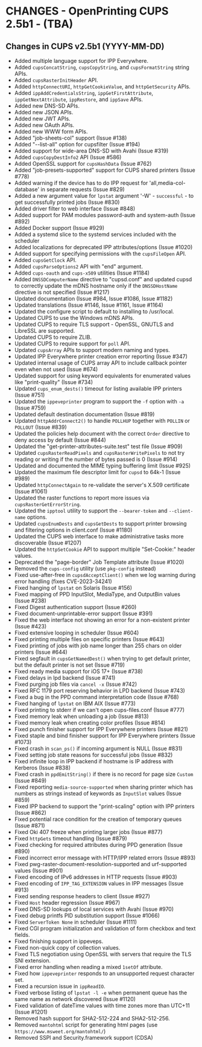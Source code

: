 CHANGES - OpenPrinting CUPS 2.5b1 - (TBA)
==============================================

Changes in CUPS v2.5b1 (YYYY-MM-DD)
-----------------------------------

- Added multiple language support for IPP Everywhere.
- Added `cupsConcatString`, `cupsCopyString`, and `cupsFormatString` string
  APIs.
- Added `cupsRasterInitHeader` API.
- Added `httpConnectURI`, `httpGetCookieValue`, and `httpGetSecurity` APIs.
- Added `ippAddCredentialsString`, `ippGetFirstAttribute`,
  `ippGetNextAttribute`, `ippRestore`, and `ippSave` APIs.
- Added new DNS-SD APIs.
- Added new JSON APIs.
- Added new JWT APIs.
- Added new OAuth APIs.
- Added new WWW form APIs.
- Added "job-sheets-col" support (Issue #138)
- Added "--list-all" option for cupsfilter (Issue #194)
- Added support for wide-area DNS-SD with Avahi (Issue #319)
- Added `cupsCopyDestInfo2` API (Issue #586)
- Added OpenSSL support for `cupsHashData` (Issue #762)
- Added "job-presets-supported" support for CUPS shared printers (Issue #778)
- Added warning if the device has to do IPP request for 'all,media-col-database'
  in separate requests (Issue #829)
- Added a new argument value for `lpstat` argument '-W' - `successful` -
  to get successfully printed jobs (Issue #830)
- Added driver filter to web interface (Issue #848)
- Added support for PAM modules password-auth and system-auth (Issue #892)
- Added Docker support (Issue #929)
- Added a systemd slice to the systemd services included with the scheduler
- Added localizations for deprecated IPP attributes/options (Issue #1020)
- Added support for specifying permissions with the `cupsFileOpen` API.
- Added `cupsGetClock` API.
- Added `cupsParseOptions2` API with "end" argument.
- Added `cups-oauth` and `cups-x509` utilities (Issue #1184)
- Added `DNSSDComputerName` directive to "cupsd.conf" and updated cupsd to
  correctly update the mDNS hostname only if the `DNSSDHostName` directive is
  not specified (Issue #1217)
- Updated documentation (Issue #984, Issue #1086, Issue #1182)
- Updated translations (Issue #1146, Issue #1161, Issue #1164)
- Updated the configure script to default to installing to /usr/local.
- Updated CUPS to use the Windows mDNS APIs.
- Updated CUPS to require TLS support - OpenSSL, GNUTLS and LibreSSL are
  supported.
- Updated CUPS to require ZLIB.
- Updated CUPS to require support for `poll` API.
- Updated `cupsArray` APIs to support modern naming and types.
- Updated IPP Everywhere printer creation error reporting (Issue #347)
- Updated internal usage of CUPS array API to include callback pointer even when
  not used (Issue #674)
- Updated support for using keyword equivalents for enumerated values like
  "print-quality" (Issue #734)
- Updated `cups_enum_dests()` timeout for listing available IPP printers
  (Issue #751)
- Updated the `ippeveprinter` program to support the `-f` option with `-a`
  (Issue #759)
- Updated default destination documentation (Issue #819)
- Updated `httpAddrConnect2()` to handle `POLLHUP` together with `POLLIN` or
  `POLLOUT` (Issue #839)
- Updated the policies help document with the correct `Order` directive to deny
  access by default (Issue #844)
- Updated the "get-printer-attributes-suite.test" test file (Issue #909)
- Updated `cupsRasterReadPixels` and `cupsRasterWritePixels` to not try reading
  or writing if the number of bytes passed is 0 (Issue #914)
- Updated and documented the MIME typing buffering limit (Issue #925)
- Updated the maximum file descriptor limit for `cupsd` to 64k-1 (Issue #989)
- Updated `httpConnectAgain` to re-validate the server's X.509 certificate
  (Issue #1061)
- Updated the raster functions to report more issues via
  `cupsRasterGetErrorString`.
- Updated the `ipptool` utility to support the `--bearer-token` and
  `--client-name` options.
- Updated `cupsEnumDests` and `cupsGetDests` to support printer browsing and
  filtering options in client.conf (Issue #1180)
- Updated the CUPS web interface to make administrative tasks more discoverable
  (Issue #1207)
- Updated the `httpSetCookie` API to support multiple "Set-Cookie:" header
  values.
- Deprecated the "page-border" Job Template attribute (Issue #1020)
- Removed the `cups-config` utility (use `pkg-config` instead)
- Fixed use-after-free in `cupsdAcceptClient()` when we log warning during error
  handling (fixes CVE-2023-34241)
- Fixed hanging of `lpstat` on Solaris (Issue #156)
- Fixed mapping of PPD InputSlot, MediaType, and OutputBin values (Issue #238)
- Fixed Digest authentication support (Issue #260)
- Fixed document-unprintable-error support (Issue #391)
- Fixed the web interface not showing an error for a non-existent printer
  (Issue #423)
- Fixed extensive looping in scheduler (Issue #604)
- Fixed printing multiple files on specific printers (Issue #643)
- Fixed printing of jobs with job name longer than 255 chars on older printers
  (Issue #644)
- Fixed segfault in `cupsGetNamedDest()` when trying to get default printer, but
  the default printer is not set (Issue #719)
- Fixed ready media support for iOS 17+ (Issue #738)
- Fixed delays in lpd backend (Issue #741)
- Fixed purging job files via `cancel -x` (Issue #742)
- Fixed RFC 1179 port reserving behavior in LPD backend (Issue #743)
- Fixed a bug in the PPD command interpretation code (Issue #768)
- Fixed hanging of `lpstat` on IBM AIX (Issue #773)
- Fixed printing to stderr if we can't open cups-files.conf (Issue #777)
- Fixed memory leak when unloading a job (Issue #813)
- Fixed memory leak when creating color profiles (Issue #814)
- Fixed punch finisher support for IPP Everywhere printers (Issue #821)
- Fixed staple and bind finisher support for IPP Everywhere printers
  (Issue #1073)
- Fixed crash in `scan_ps()` if incoming argument is NULL (Issue #831)
- Fixed setting job state reasons for successful jobs (Issue #832)
- Fixed infinite loop in IPP backend if hostname is IP address with Kerberos
  (Issue #838)
- Fixed crash in `ppdEmitString()` if there is no record for page size `Custom`
  (Issue #849)
- Fixed reporting `media-source-supported` when sharing printer which has
  numbers as strings instead of keywords as `InputSlot` values (Issue #859)
- Fixed IPP backend to support the "print-scaling" option with IPP printers
  (Issue #862)
- Fixed potential race condition for the creation of temporary queues
  (Issue #871)
- Fixed Oki 407 freeze when printing larger jobs (Issue #877)
- Fixed `httpGets` timeout handling (Issue #879)
- Fixed checking for required attributes during PPD generation (Issue #890)
- Fixed incorrect error message with HTTP/IPP related errors (Issue #893)
- Fixed pwg-raster-document-resolution-supported and urf-supported values
  (Issue #901)
- Fixed encoding of IPv6 addresses in HTTP requests (Issue #903)
- Fixed encoding of `IPP_TAG_EXTENSION` values in IPP messages (Issue #913)
- Fixed sending response headers to client (Issue #927)
- Fixed `Host` header regression (Issue #967)
- Fixed DNS-SD lookups of local services with Avahi (Issue #970)
- Fixed debug printfs PID substitution support (Issue #1066)
- Fixed `ServerToken None` in scheduler (Issue #1111)
- Fixed CGI program initialization and validation of form checkbox and text
  fields.
- Fixed finishing support in ippeveps.
- Fixed non-quick copy of collection values.
- Fixed TLS negotiation using OpenSSL with servers that require the TLS SNI
  extension.
- Fixed error handling when reading a mixed `1setOf` attribute.
- Fixed how `ippeveprinter` responds to an unsupported request character set.
- Fixed a recursion issue in `ippReadIO`.
- Fixed verbose listing of `lpstat -l -e` when permanent queue has the same name
  as network discovered (Issue #1120)
- Fixed validation of dateTime values with time zones more than UTC+11
  (Issue #1201)
- Removed hash support for SHA2-512-224 and SHA2-512-256.
- Removed `mantohtml` script for generating html pages (use
  `https://www.msweet.org/mantohtml/`)
- Removed SSPI and Security.framework support (CDSA)
